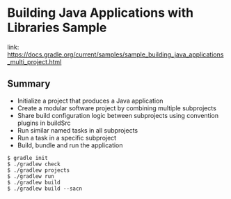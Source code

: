 # Building Java Applications with Libraries Sample
link: https://docs.gradle.org/current/samples/sample_building_java_applications_multi_project.html

## Summary
- Initialize a project that produces a Java application
- Create a modular software project by combining multiple subprojects
- Share build configuration logic between subprojects using convention plugins in buildSrc
- Run similar named tasks in all subprojects
- Run a task in a specific subproject
- Build, bundle and run the application

```
$ gradle init
$ ./gradlew check 
$ ./gradlew projects
$ ./gradlew run 
$ ./gradlew build 
$ ./gradlew build --sacn
```
